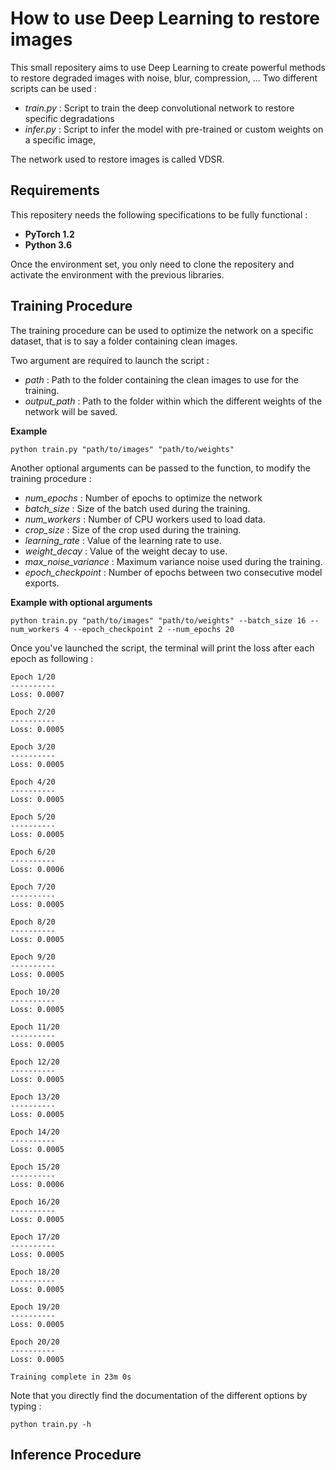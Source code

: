 # How to use Deep Learning to restore images

This small repositery aims to use Deep Learning to create powerful methods to restore degraded images with noise, blur, compression, ... Two different scripts can be used :

- *train.py* : Script to train the deep convolutional network to restore specific degradations
- *infer.py* : Script to infer the model with pre-trained or custom weights on a specific image,  

The network used to restore images is called VDSR. 

## Requirements 

This repositery needs the following specifications to be fully functional : 

- **PyTorch 1.2**
- **Python 3.6**

Once the environment set, you only need to clone the repositery and activate the environment with the previous libraries.

## Training Procedure

The training procedure can be used to optimize the network on a specific dataset, that is to say a folder containing clean images. 

Two argument are required to launch the script : 

- *path* : Path to the folder containing the clean images to use for the training.
- *output_path* : Path to the folder within which the different weights of the network will be saved.

**Example** 

```console
python train.py "path/to/images" "path/to/weights"
```

Another optional arguments can be passed to the function, to modify the training procedure :

- *num_epochs* : Number of epochs to optimize the network
- *batch_size* : Size of the batch used during the training.
- *num_workers* : Number of CPU workers used to load data.
- *crop_size* : Size of the crop used during the training. 
- *learning_rate* : Value of the learning rate to use.
- *weight_decay* : Value of the weight decay to use.
- *max_noise_variance* : Maximum variance noise used during the training.
- *epoch_checkpoint* : Number of epochs between two consecutive model exports.

**Example with optional arguments** 

```console
python train.py "path/to/images" "path/to/weights" --batch_size 16 --num_workers 4 --epoch_checkpoint 2 --num_epochs 20
```

Once you've launched the script, the terminal will print the loss after each epoch as following : 

```console
Epoch 1/20
----------
Loss: 0.0007 

Epoch 2/20
----------
Loss: 0.0005 

Epoch 3/20
----------
Loss: 0.0005 

Epoch 4/20
----------
Loss: 0.0005 

Epoch 5/20
----------
Loss: 0.0005 

Epoch 6/20
----------
Loss: 0.0006 

Epoch 7/20
----------
Loss: 0.0005 

Epoch 8/20
----------
Loss: 0.0005 

Epoch 9/20
----------
Loss: 0.0005 

Epoch 10/20
----------
Loss: 0.0005 

Epoch 11/20
----------
Loss: 0.0005 

Epoch 12/20
----------
Loss: 0.0005 

Epoch 13/20
----------
Loss: 0.0005 

Epoch 14/20
----------
Loss: 0.0005 

Epoch 15/20
----------
Loss: 0.0006 

Epoch 16/20
----------
Loss: 0.0005 

Epoch 17/20
----------
Loss: 0.0005 

Epoch 18/20
----------
Loss: 0.0005 

Epoch 19/20
----------
Loss: 0.0005 

Epoch 20/20
----------
Loss: 0.0005 

Training complete in 23m 0s
```

Note that you directly find the documentation of the different options by typing : 

```console
python train.py -h
```

## Inference Procedure